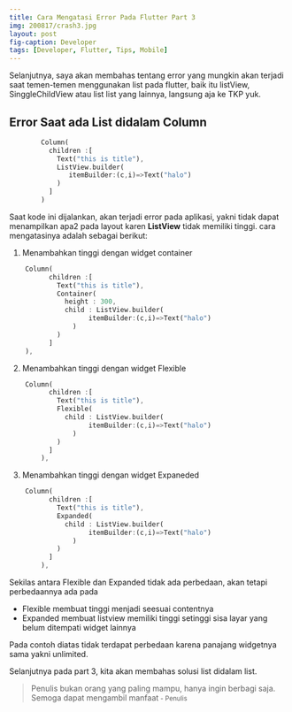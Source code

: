 ```yaml
---
title: Cara Mengatasi Error Pada Flutter Part 3
img: 200817/crash3.jpg
layout: post
fig-caption: Developer
tags: [Developer, Flutter, Tips, Mobile]
---
```


Selanjutnya, saya akan membahas tentang error yang mungkin akan terjadi saat temen-temen menggunakan list pada flutter, baik itu listView, SinggleChildView atau list list yang lainnya, langsung aja ke TKP yuk.

## Error Saat ada List didalam Column ##

```dart
        Column(
          children :[
            Text("this is title"),
            ListView.builder(
               itemBuilder:(c,i)=>Text("halo")
            )
          ]
        )
```

Saat kode ini dijalankan, akan terjadi error pada aplikasi, yakni tidak dapat menampilkan apa2 pada layout karen **ListView** tidak memiliki tinggi. cara mengatasinya adalah sebagai berikut: 

1. Menambahkan tinggi dengan widget container

```dart
    Column(
          children :[
            Text("this is title"),
            Container(
              height : 300,
              child : ListView.builder(
                    itemBuilder:(c,i)=>Text("halo")
                )
            )
          ]
    ),
```

2. Menambahkan tinggi dengan widget Flexible

```dart
    Column(
          children :[
            Text("this is title"),
            Flexible(
              child : ListView.builder(
                    itemBuilder:(c,i)=>Text("halo")
                )
            )
          ]
        ),
```

3. Menambahkan tinggi dengan widget Expaneded

```dart
    Column(
          children :[
            Text("this is title"),
            Expanded(
              child : ListView.builder(
                    itemBuilder:(c,i)=>Text("halo")
                )
            )
          ]
        ),
```

Sekilas antara Flexible dan Expanded tidak ada perbedaan, akan tetapi perbedaannya ada pada 

- Flexible membuat tinggi menjadi seesuai contentnya
- Expanded membuat listview memiliki tinggi setinggi sisa layar yang belum ditempati widget lainnya

Pada contoh diatas tidak terdapat perbedaan karena panajang widgetnya sama yakni unlimited.

Selanjutnya pada part 3, kita akan membahas solusi list didalam list.

>Penulis bukan orang yang paling mampu, hanya ingin berbagi saja. Semoga dapat mengambil manfaat<small> - Penulis</small>